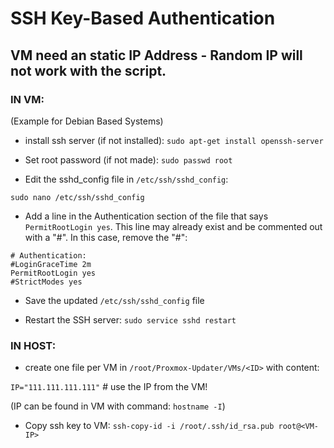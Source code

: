 # SSH Key-Based Authentication

## VM need an static IP Address - Random IP will not work with the script.

### IN VM:
(Example for Debian Based Systems)

- install ssh server (if not installed):
`sudo apt-get install openssh-server`

- Set root password (if not made):
`sudo passwd root`

- Edit the sshd_config file in `/etc/ssh/sshd_config`:

`sudo nano /etc/ssh/sshd_config`

- Add a line in the Authentication section of the file that says `PermitRootLogin yes`. This line may already exist and be commented out with a "#". In this case, remove the "#":
```
# Authentication:
#LoginGraceTime 2m
PermitRootLogin yes
#StrictModes yes
```

- Save the updated `/etc/ssh/sshd_config` file

- Restart the SSH server:
`sudo service sshd restart`


### IN HOST:
- create one file per VM in `/root/Proxmox-Updater/VMs/<ID>` with content:

`IP="111.111.111.111"`   # use the IP from the VM!

(IP can be found in VM with command: `hostname -I`)

- Copy ssh key to VM:
`ssh-copy-id -i /root/.ssh/id_rsa.pub root@<VM-IP>`
